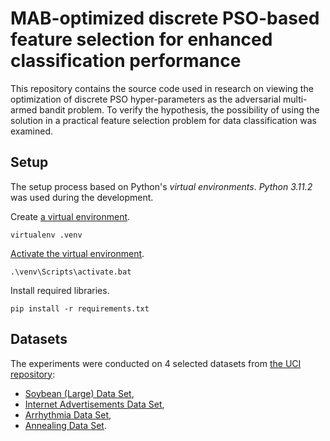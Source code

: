 # MAB-optimized discrete PSO-based feature selection for enhanced classification performance

This repository contains the source code used in research on viewing the optimization of discrete PSO hyper-parameters 
as the adversarial multi-armed bandit problem. To verify the hypothesis, the possibility of using the solution in a 
practical feature selection problem for data classification was examined.

## Setup

The setup process based on Python's _virtual environments_. _Python 3.11.2_ was
used during the development.

Create [a virtual environment](https://virtualenv.pypa.io/en/latest/user_guide.html#introduction).
```
virtualenv .venv
```

[Activate the virtual environment](https://virtualenv.pypa.io/en/latest/user_guide.html#activators).
```
.\venv\Scripts\activate.bat
```

Install required libraries.
```
pip install -r requirements.txt
```

## Datasets

The experiments were conducted on 4 selected datasets from [the UCI repository](https://archive.ics.uci.edu/ml/index.php):
- [Soybean (Large) Data Set](https://archive.ics.uci.edu/ml/datasets/Soybean+(Large)),
- [Internet Advertisements Data Set](https://archive.ics.uci.edu/ml/datasets/internet+advertisements),
- [Arrhythmia Data Set](https://archive.ics.uci.edu/ml/datasets/arrhythmia),
- [Annealing Data Set](https://archive.ics.uci.edu/ml/datasets/Annealing).
